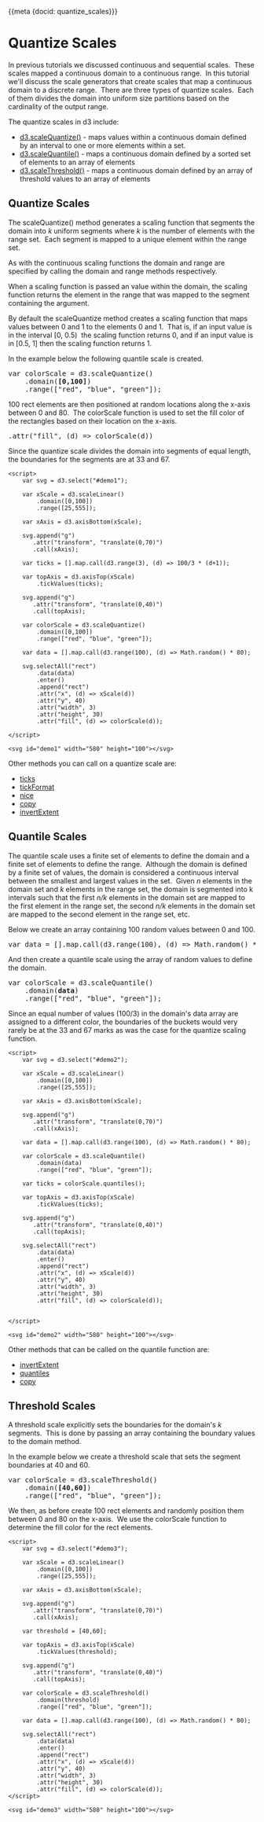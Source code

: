 {{meta {docid: quantize_scales}}}

<style>
    svg { background-color: lightblue; }
</style>

<script src="https://d3js.org/d3.v4.min.js"></script>

# Quantize Scales

In previous tutorials we discussed continuous and sequential scales.  These scales mapped a continuous domain to a continuous range.  In this tutorial we'll discuss the scale generators that create scales that map a continuous domain to a discrete range.  There are three types of quantize scales.  Each of them divides the domain into uniform size partitions based on the cardinality of the output range.

The quantize scales in d3 include:

+ [d3.scaleQuantize()](https://github.com/d3/d3-scale/blob/master/README.md#scaleQuantize) - maps values within a continuous domain defined by an interval to one or more elements within a set.
+ [d3.scaleQuantile()](https://github.com/d3/d3-scale/blob/master/README.md#scaleQuantile) - maps a continuous domain defined by a sorted set of elements to an array of elements
+ [d3.scaleThreshold()](https://github.com/d3/d3-scale/blob/master/README.md#scaleThreshold) - maps a continuous domain defined by an array of threshold values to an array of elements

## Quantize Scales
The scaleQuantize() method generates a scaling function that segments the domain into *k* uniform segments where *k* is the number of elements with the range set.  Each segment is mapped to a unique element within the range set.

As with the continuous scaling functions the domain and range are specified by calling the domain and range methods respectively.

When a scaling function is passed an value within the domain, the scaling function returns the element in the range that was mapped to the segment containing the argument.

By default the scaleQuantize method creates a scaling function that maps values between 0 and 1 to the elements 0 and 1.  That is, if an input value is in the interval [0, 0.5)  the scaling function returns 0, and if an input value is in [0.5, 1] then the scaling function returns 1.

In the example below the following quantile scale is created.

<pre>
var colorScale = d3.scaleQuantize()
    .domain(<strong>[0,100]</strong>)
    .range(["red", "blue", "green"]);
</pre>

100 rect elements are then positioned at random locations along the x-axis between 0 and 80.  The colorScale function is used to set the fill color of the rectangles based on their location on the x-axis.

<pre>
.attr("fill", (d) =&gt; colorScale(d))
</pre>

Since the quantize scale divides the domain into segments of equal length, the boundaries for the segments are at 33 and 67.

```
<script>
    var svg = d3.select("#demo1");

    var xScale = d3.scaleLinear()
        .domain([0,100])
        .range([25,555]);

    var xAxis = d3.axisBottom(xScale);

    svg.append("g")
       .attr("transform", "translate(0,70)")
       .call(xAxis);

    var ticks = [].map.call(d3.range(3), (d) => 100/3 * (d+1));

    var topAxis = d3.axisTop(xScale)
        .tickValues(ticks);

    svg.append("g")
       .attr("transform", "translate(0,40)")
       .call(topAxis);

    var colorScale = d3.scaleQuantize()
        .domain([0,100])
        .range(["red", "blue", "green"]);

    var data = [].map.call(d3.range(100), (d) => Math.random() * 80);

    svg.selectAll("rect")
        .data(data)
        .enter()
        .append("rect")
        .attr("x", (d) => xScale(d))
        .attr("y", 40)
        .attr("width", 3)
        .attr("height", 30)
        .attr("fill", (d) => colorScale(d));

</script>

<svg id="demo1" width="580" height="100"></svg>
```

Other methods you can call on a quantize scale are:

+ [ticks]()
+ [tickFormat]()
+ [nice]()
+ [copy]()
+ [invertExtent]()

## Quantile Scales

The quantile scale uses a finite set of elements to define the domain and a finite set of elements to define the range.  Although the domain is defined by a finite set of values, the domain is considered a continuous interval between the smallest and largest values in the set.  Given *n* elements in the domain set and *k* elements in the range set, the domain is segmented into k intervals such that the first *n/k* elements in the domain set are mapped to the first element in the range set, the second *n/k* elements in the domain set are mapped to the second element in the range set, etc.

Below we create an array containing 100 random values between 0 and 100.

<pre>
var data = [].map.call(d3.range(100), (d) =&gt; Math.random() * 80);
</pre>

And then create a quantile scale using the array of random values to define the domain.

<pre>
var colorScale = d3.scaleQuantile()
    .domain(<strong>data</strong>)
    .range(["red", "blue", "green"]);
</pre>

Since an equal number of values (100/3) in the domain's data array are assigned to a different color, the boundaries of the buckets would very rarely be at the 33 and 67 marks as was the case for the quantize scaling function.

```
<script>
    var svg = d3.select("#demo2");

    var xScale = d3.scaleLinear()
        .domain([0,100])
        .range([25,555]);

    var xAxis = d3.axisBottom(xScale);

    svg.append("g")
       .attr("transform", "translate(0,70)")
       .call(xAxis);

    var data = [].map.call(d3.range(100), (d) => Math.random() * 80);

    var colorScale = d3.scaleQuantile()
        .domain(data)
        .range(["red", "blue", "green"]);

    var ticks = colorScale.quantiles();

    var topAxis = d3.axisTop(xScale)
        .tickValues(ticks);

    svg.append("g")
       .attr("transform", "translate(0,40)")
       .call(topAxis);

    svg.selectAll("rect")
        .data(data)
        .enter()
        .append("rect")
        .attr("x", (d) => xScale(d))
        .attr("y", 40)
        .attr("width", 3)
        .attr("height", 30)
        .attr("fill", (d) => colorScale(d));


</script>

<svg id="demo2" width="580" height="100"></svg>
```

Other methods that can be called on the quantile function are:

+ [invertExtent]()
+ [quantiles]()
+ [copy]()

## Threshold Scales

A threshold scale explicitly sets the boundaries for the domain's *k* segments.  This is done by passing an array containing the boundary values to the domain method.

In the example below we create a threshold scale that sets the segment boundaries at 40 and 60.

<pre>
var colorScale = d3.scaleThreshold()
    .domain(<strong>[40,60]</strong>)
    .range(["red", "blue", "green"]);
</pre>

We then, as before create 100 rect elements and randomly position them between 0 and 80 on the x-axis.  We use the colorScale function to determine the fill color for the rect elements.

```
<script>
    var svg = d3.select("#demo3");

    var xScale = d3.scaleLinear()
        .domain([0,100])
        .range([25,555]);

    var xAxis = d3.axisBottom(xScale);

    svg.append("g")
       .attr("transform", "translate(0,70)")
       .call(xAxis);

    var threshold = [40,60];

    var topAxis = d3.axisTop(xScale)
        .tickValues(threshold);

    svg.append("g")
       .attr("transform", "translate(0,40)")
       .call(topAxis);

    var colorScale = d3.scaleThreshold()
        .domain(threshold)
        .range(["red", "blue", "green"]);

    var data = [].map.call(d3.range(100), (d) => Math.random() * 80);

    svg.selectAll("rect")
        .data(data)
        .enter()
        .append("rect")
        .attr("x", (d) => xScale(d))
        .attr("y", 40)
        .attr("width", 3)
        .attr("height", 30)
        .attr("fill", (d) => colorScale(d));
</script>

<svg id="demo3" width="580" height="100"></svg>
```